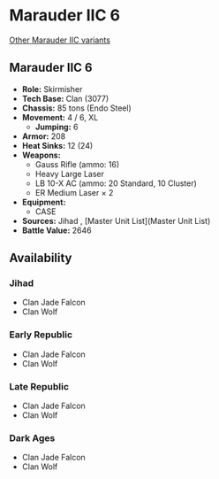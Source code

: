 # Marauder IIC 6 

[Other Marauder IIC variants](../marauder_iic.md) 

## Marauder IIC 6 

- **Role:** Skirmisher 
- **Tech Base:** Clan (3077) 
- **Chassis:** 85 tons (Endo Steel) 
- **Movement:** 4 / 6, XL 
  - **Jumping:** 6 
- **Armor:** 208 
- **Heat Sinks:** 12 (24) 
- **Weapons:** 
  - Gauss Rifle (ammo: 16) 
  - Heavy Large Laser 
  - LB 10-X AC (ammo: 20 Standard, 10 Cluster) 
  - ER Medium Laser × 2 
- **Equipment:** 
  - CASE 
- **Sources:** Jihad , [Master Unit List](Master Unit List) 
- **Battle Value:** 2646 

## Availability 

### Jihad 

- Clan Jade Falcon 
- Clan Wolf 

### Early Republic 

- Clan Jade Falcon 
- Clan Wolf 

### Late Republic 

- Clan Jade Falcon 
- Clan Wolf 

### Dark Ages 

- Clan Jade Falcon 
- Clan Wolf 

